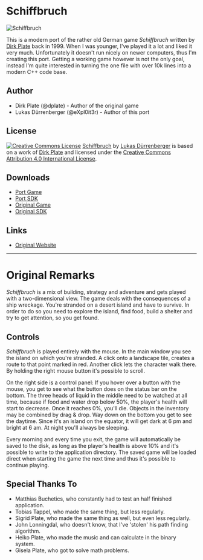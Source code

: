 Schiffbruch
===========

![Schiffbruch](http://i.imgur.com/Urexwg6.png)

This is a modern port of the rather old German game *Schiffbruch* written by [Dirk Plate](http://www.dplate.de/) back in 1999. When I was younger, I've played it a lot and liked it very much. Unfortunately it doesn't run nicely on newer computers, thus I'm creating this port. Getting a working game however is not the only goal, instead I'm quite interested in turning the one file with over 10k lines into a modern C++ code base.

Author
------

* Dirk Plate (@dplate) - Author of the original game
* Lukas Dürrenberger (@eXpl0it3r) - Author of this port

License
-------

[![Creative Commons License](https://i.creativecommons.org/l/by/4.0/88x31.png)](http://creativecommons.org/licenses/by/4.0/)
[Schiffbruch](https://github.com/eXpl0it3r/Schiffbruch) by [Lukas Dürrenberger](https://github.com/eXpl0it3r/Schiffbruch) is based on a work of [Dirk Plate](http://www.dplate.de/) and licensed under the [Creative Commons Attribution 4.0 International License](http://creativecommons.org/licenses/by/4.0/).

Downloads
---------

* [Port Game](http://github.com/eXpl0it3r/Schiffbruch/releases/latest)
* [Port SDK](http://github.com/eXpl0it3r/Schiffbruch/archive/master.zip)
* [Original Game](http://www.heikoplate.de/dP-Software/zips/schiffbruch.exe)
* [Original SDK](http://www.heikoplate.de/dP-Software/zips/schiffbruchsdk.zip)

Links
-----

* [Original Website](http://www.dplate.de/)


------------------------------


Original Remarks
================

*Schiffbruch* is a mix of building, strategy and adventure and gets played with a two-dimensional view. The game deals with the consequences of a ship wreckage. You're stranded on a desert island and have to survive. In order to do so you need to explore the island, find food, build a shelter and try to get attention, so you get found.

Controls
--------

*Schiffbruch* is played entirely with the mouse. In the main window you see the island on which you're stranded. A click onto a landscape tile, creates a route to that point marked in red. Another click lets the character walk there. By holding the right mouse button it's possible to scroll.

On the right side is a control panel: If you hover over a button with the mouse, you get to see what the button does on the status bar on the bottom. The three heads of liquid in the middle need to be watched at all time, because if food and water drop below 50%, the player's health will start to decrease. Once it reaches 0%, you'll die. Objects in the inventory may be combined by drag & drop. Way down on the bottom you get to see the daytime. Since it's an island on the equator, it will get dark at 6 pm and bright at 6 am. At night you'll always be sleeping.

Every morning and every time you exit, the game will automatically be saved to the disk, as long as the player's health is above 10% and it's possible to write to the application directory. The saved game will be loaded direct when starting the game the next time and thus it's possible to continue playing.

Special Thanks To
-----------------

- Matthias Buchetics, who constantly had to test an half finished application.
- Tobias Tappel, who made the same thing, but less regularly.
- Sigrid Plate, who made the same thing as well, but even less regularly.
- John Lonningdal, who doesn't know, that I've 'stolen' his path finding algorithm.
- Heiko Plate, who made the music and can calculate in the binary system.
- Gisela Plate, who got to solve math problems.

